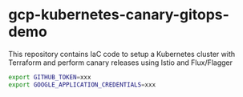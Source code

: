 # gcp-kubernetes-canary-gitops-demo

This repository contains IaC code to setup a Kubernetes cluster with Terraform and perform canary releases using Istio and Flux/Flagger

```sh
export GITHUB_TOKEN=xxx
export GOOGLE_APPLICATION_CREDENTIALS=xxx
```
